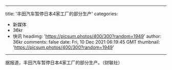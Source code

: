 
---
title: '丰田汽车暂停日本4家工厂的部分生产'
categories: 
 - 新媒体
 - 36kr
 - 快讯
headimg: 'https://picsum.photos/400/300?random=1949'
author: 36kr
comments: false
date: Fri, 10 Dec 2021 06:19:45 GMT
thumbnail: 'https://picsum.photos/400/300?random=1949'
---

<div>   
据报道，丰田汽车暂停日本4家工厂的部分生产。（财联社）  
</div>
            